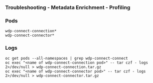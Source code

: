 ### Troubleshooting - Metadata Enrichment - Profiling
### Pods
```
wdp-connect-connection*
wdp-connect-connector*
```

### Logs
```
oc get pods --all-namespaces | grep wdp-connect-connect
oc exec "<name of wdp-connect-connection pod>" -- tar czf - logs 2>/dev/null > wdp-connect-connection.tar.gz
oc exec "<name of wdp-connect-connector pod>" -- tar czf - logs 2>/dev/null > wdp-connect-connector.tar.gz
```
